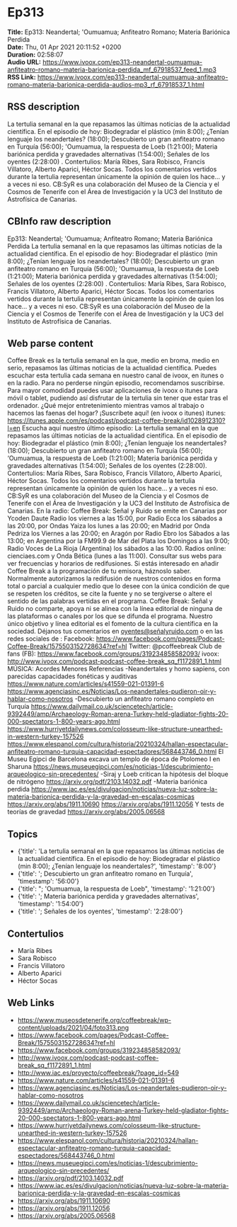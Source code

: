 # Ep313  
**Title:** Ep313: Neandertal; 'Oumuamua; Anfiteatro Romano; Materia Bariónica Perdida  
**Date:** Thu, 01 Apr 2021 20:11:52 +0200  
**Duration:** 02:58:07  
**Audio URL:** https://www.ivoox.com/ep313-neandertal-oumuamua-anfiteatro-romano-materia-barionica-perdida_mf_67918537_feed_1.mp3  
**RSS Link:** https://www.ivoox.com/ep313-neandertal-oumuamua-anfiteatro-romano-materia-barionica-perdida-audios-mp3_rf_67918537_1.html  

## RSS description
La tertulia semanal en la que repasamos las últimas noticias de la actualidad científica. En el episodio de hoy: Biodegradar el plástico (min 8:00); ¿Tenían lenguaje los neandertales? (18:00); Descubierto un gran anfiteatro romano en Turquía (56:00); 'Oumuamua, la respuesta de Loeb (1:21:00); Materia bariónica perdida y gravedades alternativas (1:54:00); Señales de los oyentes (2:28:00) . Contertulios: María Ribes, Sara Robisco, Francis Villatoro, Alberto Aparici, Héctor Socas. Todos los comentarios vertidos durante la tertulia representan únicamente la opinión de quien los hace... y a veces ni eso. CB:SyR es una colaboración del Museo de la Ciencia y el Cosmos de Tenerife con el Área de Investigación y la UC3 del Instituto de Astrofísica de Canarias.

## CBInfo raw description
Ep313: Neandertal; 'Oumuamua; Anfiteatro Romano; Materia Bariónica Perdida
La tertulia semanal en la que repasamos las últimas noticias de la actualidad científica. En el episodio de hoy: Biodegradar el plástico (min 8:00); ¿Tenían lenguaje los neandertales? (18:00); Descubierto un gran anfiteatro romano en Turquía (56:00); 'Oumuamua, la respuesta de Loeb (1:21:00); Materia bariónica perdida y gravedades alternativas (1:54:00); Señales de los oyentes (2:28:00) . Contertulios: María Ribes, Sara Robisco, Francis Villatoro, Alberto Aparici, Héctor Socas. Todos los comentarios vertidos durante la tertulia representan únicamente la opinión de quien los hace... y a veces ni eso. CB:SyR es una colaboración del Museo de la Ciencia y el Cosmos de Tenerife con el Área de Investigación y la UC3 del Instituto de Astrofísica de Canarias.


## Web parse content
Coffee Break es la tertulia semanal en la que, medio en broma, medio en serio, repasamos las últimas noticias de la actualidad científica. Puedes escuchar esta tertulia cada semana en nuestro canal de ivoox, en itunes o en la radio. Para no perderse ningún episodio, recomendamos suscribirse. Para mayor comodidad puedes usar aplicaciones de ivoox o itunes para móvil o tablet, pudiendo así disfrutar de la tertulia sin tener que estar tras el ordenador. ¿Qué mejor entretenimiento mientras vamos al trabajo o hacemos las faenas del hogar? ¡Suscríbete aquí! (en ivoox o itunes) itunes: https://itunes.apple.com/es/podcast/podcast-coffee-break/id1028912310?l=en Escucha aquí nuestro último episodio: La tertulia semanal en la que repasamos las últimas noticias de la actualidad científica. En el episodio de hoy: Biodegradar el plástico (min 8:00); ¿Tenían lenguaje los neandertales? (18:00); Descubierto un gran anfiteatro romano en Turquía (56:00); ‘Oumuamua, la respuesta de Loeb (1:21:00); Materia bariónica perdida y gravedades alternativas (1:54:00); Señales de los oyentes (2:28:00). Contertulios: María Ribes, Sara Robisco, Francis Villatoro, Alberto Aparici, Héctor Socas. Todos los comentarios vertidos durante la tertulia representan únicamente la opinión de quien los hace… y a veces ni eso. CB:SyR es una colaboración del Museo de la Ciencia y el Cosmos de Tenerife con el Área de Investigación y la UC3 del Instituto de Astrofísica de Canarias. En la radio: Coffee Break: Señal y Ruido se emite en Canarias por Ycoden Daute Radio los viernes a las 15:00, por Radio Ecca los sábados a las 20:00, por Ondas Yaiza los lunes a las 20:00; en Madrid por Onda Pedriza los Viernes a las 20:00; en Aragón por Radio Ebro los Sábados a las 13:00; en Argentina por la FM99.9 de Mar del Plata los Domingos a las 9:00; Radio Voces de La Rioja (Argentina) los sábados a las 10:00. Radios online: cienciaes.com y Onda Bética (lunes a las 11:00). Consultar sus webs para ver frecuencias y horarios de redifusiones. Si estás interesado en añadir Coffee Break a la programación de tu emisora, háznoslo saber. Normalmente autorizamos la redifusión de nuestros contenidos en forma total o parcial a cualquier medio que lo desee con la única condición de que se respeten los créditos, se cite la fuente y no se tergiverse o altere el sentido de las palabras vertidas en el programa. Coffee Break: Señal y Ruido no comparte, apoya ni se alinea con la línea editorial de ninguna de las plataformas o canales por los que se difunda el programa. Nuestro único objetivo y línea editorial es el fomento de la cultura científica en la sociedad. Déjanos tus comentarios en oyentes@señalyruido.com o en las redes sociales de : Facebook: https://www.facebook.com/pages/Podcast-Coffee-Break/1575503152728634?ref=hl Twitter: @pcoffeebreak Club de fans (FB): https://www.facebook.com/groups/319234858582093/ ivoox: http://www.ivoox.com/podcast-podcast-coffee-break_sq_f1172891_1.html MÚSICA: Acordes Menores Referencias -Neandertales y homo sapiens, con parecidas capacidades fonéticas y auditivas https://www.nature.com/articles/s41559-021-01391-6 https://www.agenciasinc.es/Noticias/Los-neandertales-pudieron-oir-y-hablar-como-nosotros -Descubierto un anfiteatro romano completo en Turquía https://www.dailymail.co.uk/sciencetech/article-9392449/amp/Archaeology-Roman-arena-Turkey-held-gladiator-fights-20-000-spectators-1-800-years-ago.html https://www.hurriyetdailynews.com/colosseum-like-structure-unearthed-in-western-turkey-157526 https://www.elespanol.com/cultura/historia/20210324/hallan-espectacular-anfiteatro-romano-turquia-capacidad-espectadores/568443746_0.html El Museu Egipci de Barcelona excava un templo de época de Ptolomeo I en Sharuna https://news.museuegipci.com/es/noticias-1/descubrimiento-arqueologico-sin-precedentes/ -Siraj y Loeb critican la hipótesis del bloque de nitrógeno https://arxiv.org/pdf/2103.14032.pdf -Materia bariónica perdida https://www.iac.es/es/divulgacion/noticias/nueva-luz-sobre-la-materia-barionica-perdida-y-la-gravedad-en-escalas-cosmicas https://arxiv.org/abs/1911.10690 https://arxiv.org/abs/1911.12056 Y tests de teorías de gravedad https://arxiv.org/abs/2005.06568

## Topics
- {'title': 'La tertulia semanal en la que repasamos las últimas noticias de la actualidad científica. En el episodio de hoy: Biodegradar el plástico (min 8:00); ¿Tenían lenguaje los neandertales?', 'timestamp': '8:00'}
- {'title': '; Descubierto un gran anfiteatro romano en Turquía', 'timestamp': '56:00'}
- {'title': "; 'Oumuamua, la respuesta de Loeb", 'timestamp': '1:21:00'}
- {'title': '; Materia bariónica perdida y gravedades alternativas', 'timestamp': '1:54:00'}
- {'title': '; Señales de los oyentes', 'timestamp': '2:28:00'}
## Contertulios
- María Ribes
- Sara Robisco
- Francis Villatoro
- Alberto Aparici
- Héctor Socas
## Web Links
- https://www.museosdetenerife.org/coffeebreak/wp-content/uploads/2021/04/foto313.png
- https://www.facebook.com/pages/Podcast-Coffee-Break/1575503152728634?ref=hl
- https://www.facebook.com/groups/319234858582093/
- http://www.ivoox.com/podcast-podcast-coffee-break_sq_f1172891_1.html
- http://www.iac.es/proyecto/coffeebreak/?page_id=549
- https://www.nature.com/articles/s41559-021-01391-6
- https://www.agenciasinc.es/Noticias/Los-neandertales-pudieron-oir-y-hablar-como-nosotros
- https://www.dailymail.co.uk/sciencetech/article-9392449/amp/Archaeology-Roman-arena-Turkey-held-gladiator-fights-20-000-spectators-1-800-years-ago.html
- https://www.hurriyetdailynews.com/colosseum-like-structure-unearthed-in-western-turkey-157526
- https://www.elespanol.com/cultura/historia/20210324/hallan-espectacular-anfiteatro-romano-turquia-capacidad-espectadores/568443746_0.html
- https://news.museuegipci.com/es/noticias-1/descubrimiento-arqueologico-sin-precedentes/
- https://arxiv.org/pdf/2103.14032.pdf
- https://www.iac.es/es/divulgacion/noticias/nueva-luz-sobre-la-materia-barionica-perdida-y-la-gravedad-en-escalas-cosmicas
- https://arxiv.org/abs/1911.10690
- https://arxiv.org/abs/1911.12056
- https://arxiv.org/abs/2005.06568